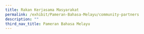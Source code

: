 ```yaml
---
title: Rakan Kerjasama Masyarakat
permalink: /exhibit/Pameran-Bahasa-Melayu/community-partners
description: ""
third_nav_title: Pameran Bahasa Melayu
---
```

